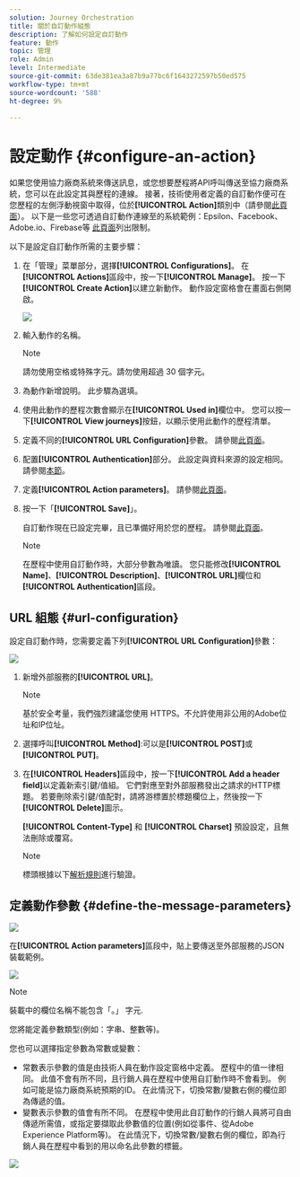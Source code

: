 ```yaml
---
solution: Journey Orchestration
title: 關於自訂動作組態
description: 了解如何設定自訂動作
feature: 動作
topic: 管理
role: Admin
level: Intermediate
source-git-commit: 63de381ea3a87b9a77bc6f1643272597b50ed575
workflow-type: tm+mt
source-wordcount: '588'
ht-degree: 9%

---
```


# 設定動作 {#configure-an-action}

如果您使用協力廠商系統來傳送訊息，或您想要歷程將API呼叫傳送至協力廠商系統，您可以在此設定其與歷程的連線。 接著，技術使用者定義的自訂動作便可在您歷程的左側浮動視窗中取得，位於&#x200B;**[!UICONTROL Action]**&#x200B;類別中（請參閱[此頁面](../building-journeys/about-journey-activities.md#action-activities)）。 以下是一些您可透過自訂動作連線至的系統範例：Epsilon、Facebook、Adobe.io、Firebase等
[此頁面](../building-journeys/limitations.md)列出限制。

以下是設定自訂動作所需的主要步驟：

1. 在「管理」菜單部分，選擇&#x200B;**[!UICONTROL Configurations]**。 在&#x200B;**[!UICONTROL Actions]**&#x200B;區段中，按一下&#x200B;**[!UICONTROL Manage]**。 按一下&#x200B;**[!UICONTROL Create Action]**&#x200B;以建立新動作。 動作設定窗格會在畫面右側開啟。

   ![](../assets/custom2.png)

1. 輸入動作的名稱。

   >[!NOTE]
   >
   >請勿使用空格或特殊字元。請勿使用超過 30 個字元。

1. 為動作新增說明。 此步驟為選填。
1. 使用此動作的歷程次數會顯示在&#x200B;**[!UICONTROL Used in]**&#x200B;欄位中。 您可以按一下&#x200B;**[!UICONTROL View journeys]**&#x200B;按鈕，以顯示使用此動作的歷程清單。
1. 定義不同的&#x200B;**[!UICONTROL URL Configuration]**&#x200B;參數。 請參閱[此頁面](../action/about-custom-action-configuration.md#url-configuration)。
1. 配置&#x200B;**[!UICONTROL Authentication]**&#x200B;部分。 此設定與資料來源的設定相同。  請參閱[本節](../datasource/external-data-sources.md#section_wjp_nl5_nhb)。
1. 定義&#x200B;**[!UICONTROL Action parameters]**。 請參閱[此頁面](../action/about-custom-action-configuration.md#define-the-message-parameters)。
1. 按一下「**[!UICONTROL Save]**」。

   自訂動作現在已設定完畢，且已準備好用於您的歷程。 請參閱[此頁面](../building-journeys/about-journey-activities.md#action-activities)。

   >[!NOTE]
   >
   >在歷程中使用自訂動作時，大部分參數為唯讀。 您只能修改&#x200B;**[!UICONTROL Name]**、**[!UICONTROL Description]**、**[!UICONTROL URL]**&#x200B;欄位和&#x200B;**[!UICONTROL Authentication]**&#x200B;區段。

## URL 組態 {#url-configuration}

設定自訂動作時，您需要定義下列&#x200B;**[!UICONTROL URL Configuration]**&#x200B;參數：

![](../assets/journeyurlconfiguration.png)

1. 新增外部服務的&#x200B;**[!UICONTROL URL]**。

   >[!NOTE]
   >
   >基於安全考量，我們強烈建議您使用 HTTPS。不允許使用非公用的Adobe位址和IP位址。

1. 選擇呼叫&#x200B;**[!UICONTROL Method]**:可以是&#x200B;**[!UICONTROL POST]**&#x200B;或&#x200B;**[!UICONTROL PUT]**。
1. 在&#x200B;**[!UICONTROL Headers]**&#x200B;區段中，按一下&#x200B;**[!UICONTROL Add a header field]**&#x200B;以定義新索引鍵/值組。 它們對應至對外部服務發出之請求的HTTP標題。 若要刪除索引鍵/值配對，請將游標置於標題欄位上，然後按一下&#x200B;**[!UICONTROL Delete]**&#x200B;圖示。

   **[!UICONTROL Content-Type]** 和 **[!UICONTROL Charset]** 預設設定，且無法刪除或覆寫。

   >[!NOTE]
   >
   >標頭根據以下[解析規則](https://tools.ietf.org/html/rfc7230#section-3.2.4)進行驗證。

## 定義動作參數 {#define-the-message-parameters}

![](../assets/messageparameterssection.png)

在&#x200B;**[!UICONTROL Action parameters]**&#x200B;區段中，貼上要傳送至外部服務的JSON裝載範例。

![](../assets/customactionpayloadmessage.png)

>[!NOTE]
>
>裝載中的欄位名稱不能包含「。」 字元.

您將能定義參數類型(例如：字串、整數等)。

您也可以選擇指定參數為常數或變數：

* 常數表示參數的值是由技術人員在動作設定窗格中定義。 歷程中的值一律相同。 此值不會有所不同，且行銷人員在歷程中使用自訂動作時不會看到。 例如可能是協力廠商系統預期的ID。 在此情況下，切換常數/變數右側的欄位即為傳遞的值。
* 變數表示參數的值會有所不同。 在歷程中使用此自訂動作的行銷人員將可自由傳遞所需值，或指定要擷取此參數值的位置(例如從事件、從Adobe Experience Platform等)。 在此情況下，切換常數/變數右側的欄位，即為行銷人員在歷程中看到的用以命名此參數的標籤。

![](../assets/customactionpayloadmessage2.png)
